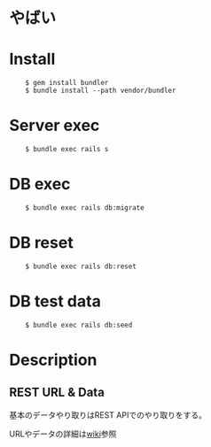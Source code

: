 # やばい

# Install
```
    $ gem install bundler
    $ bundle install --path vendor/bundler
```

# Server exec
```
    $ bundle exec rails s
```

# DB exec
```
    $ bundle exec rails db:migrate
```

# DB reset
```
    $ bundle exec rails db:reset
```

# DB test data
```
    $ bundle exec rails db:seed
```

# Description

## REST URL & Data
基本のデータやり取りはREST APIでのやり取りをする。  

URLやデータの詳細は[wiki][]参照

[wiki]: https://github.com/mct-procon/HackShimane_Yabai/wiki/JSON-Data


